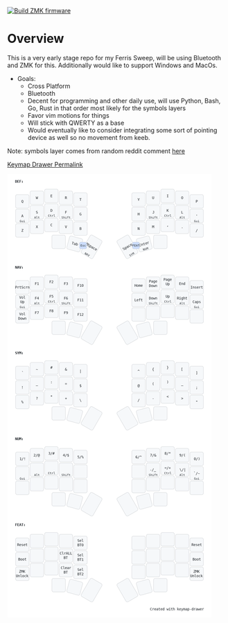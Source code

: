 [![Build ZMK firmware](https://github.com/dmwoods38/sweep-zmk-config/actions/workflows/build.yml/badge.svg)](https://github.com/dmwoods38/sweep-zmk-config/actions/workflows/build.yml)

# Overview
This is a very early stage repo for my Ferris Sweep, will be using Bluetooth and ZMK for this. Additionally would like to support Windows and MacOs. 
- Goals:
  - Cross Platform
  - Bluetooth
  - Decent for programming and other daily use, will use Python, Bash, Go, Rust in that order most likely for the symbols layers
  - Favor vim motions for things
  - Will stick with QWERTY as a base
  - Would eventually like to consider integrating some sort of pointing device as well so no movement from keeb.
 
Note: symbols layer comes from random reddit comment [here](https://www.reddit.com/r/ErgoMechKeyboards/comments/1ch1ubl/comment/l20p2e2/?utm_source=share&utm_medium=web3x&utm_name=web3xcss&utm_term=1&utm_content=share_button)

[Keymap Drawer Permalink]([https://caksoylar.github.io/keymap-drawer?keymap_yaml=H4sIAAAAAAAC_61VW1PaQBR-91ecbq_WY1eIeElrW0CirYBWwNYqjRG3yhASGuK0Dsbf3nNWILCoHWf6kG9zLvvtuWXje1fhZWzPAfzqdtyOujoNvejMhlYYBcqNwtiL1RlZfe3nBl5X2VDOH-426m6_57dj1_qTc605squozzybJYcXgEU4-oLwFaGEsI9QRzhEaCB8QthF2GuOnAYXNmxdthFiG_IJAst5P9ZybSgX48jXis2honbR_nnr4pBmC2Hb1H82t-4Y3OWhPDpbvBTJOKjvCN8QiggHCAWEKkIFQaBAeIMgR27DZUC7695pMhKJtJqnjcC0hVrPa6lJW-2wMrTNmKqNio6lFMQqStJTiG5cVLEXxbVWFFAswslozGq0bjVLtGyHXUXCnneuYDP8rX210OjRayk4ozYEfRXFd3ZBHIQ-exoFc5bNkjq52XaskMrJZBDKilXTVo7FJGn0jHP22-cXsdGcotfrp93RAQ7zclbpWaNnnc_NIgSXvn8fGo37x0KNSqt-wjW8YXjK8ILhmuEHw4AhYThiaIo01iescBlshg2GZwwfGV4xzI9d3k5sfM6KDwyvGRYYjo8ZJcMiwzuG99oixOOyo1lLs8tIHWZW6qAsqXNclhSnyEkdyIrUia5Knfma1DGtSx3_kpwX5iSlTZ1o-OS4JNPtmR4UsShdYU6K2JAL5lBSReS1MD_lE3kz8TE_NBH_c16cUr4-Lum-6qv4Ll5RUz4U6vyZ3ne03jsOvxCGBpEo-lG-XCYWMebLPMDHDOnVVtmBRuCHrc4MqfKiKc7sA5wpzWOK1Aq7p6H-T9CF17PhyKKbwso2ETp06_VbCD4pBf1ERDOZ8LLIa_nWi6s87Tb3FzdwFt7GBgAA](https://caksoylar.github.io/keymap-drawer?keymap_yaml=H4sIAAAAAAAC_61VWVfTQBR-51dcxxW5OLRhjaJ2CygtIG1RhBrSMtKepklNw1EOhN_uvdMl7bB4OMeHftO7zDd3m4nvXYYXsT0H8KvXdbvqshl60ZkNrTAKlBuFsRerM7L62s8NvJ6yoZw72qvX3EHf78Su9WfFtebIrqIB8xRLDi8Ai3D8BeErQgnhAKGGcIRQR_iEsIew3xg7XbVt2LroIMQ25BIElnN-rOXqSC7Eka8VxZGi2u78HLo4pNlC2Db1n82tOwZ3eSSPzxYvRTIJ6jvCN4QCwiFCHmEXoYIgUCC8QZBjt9FyRbtrXjMZi0S6m6ONwLT5at9rqWlb9agyst0y7dYrOpZSEKsoSU8huklRxX4UV1tRQLEIJ6Mxq9EaapZo2Q57ioR971xBMfytfbVQ79PfUnBGbQgGKorv7II4DH32NArmLJsldVZut2OVVE4mg1BWrJq1ciwmSb1vnHPQOW_HRnMKXn-QdkcHOMrLWaPfOv02-NwsQnDh-_eh0bh_LNSotOqnXMMbhqcMLxiuGX4wXDEkDMcMDZHG-oQVLoPNsMnwjOEjwyuG-YnL26mNz1nxgeE1wwLDyQmjZFhkeMfwXluEeFx2NGtpdhmpw8xKHZQldY7LkuIUK1IHsip1omtSZ74udUwbUse_JOeFOUlpU6caPj0uyWx7ZgdFLEpXmJMiNuWCOZRUEXktzKt8Km-mLvNDE_E_58Up5WqTkh6ogYrv4hVV5UO-xtf0vqP13kn4-TA0iETBj3LlMrGICV_mAT5mSJ-2yg7UAz9sdW-RKi-a4cw-wJnSPKZIrbDXDPV3gh68vg3HFr0USw2ELj16gxaCTzpB3xDRSKac6Fpb1tBLv553exGVtTz04lbMus39Bcx2h-HrBgAA))

![Keymap Image](https://github.com/dmwoods38/sweep-zmk-config/blob/main/my_keymap.png)
